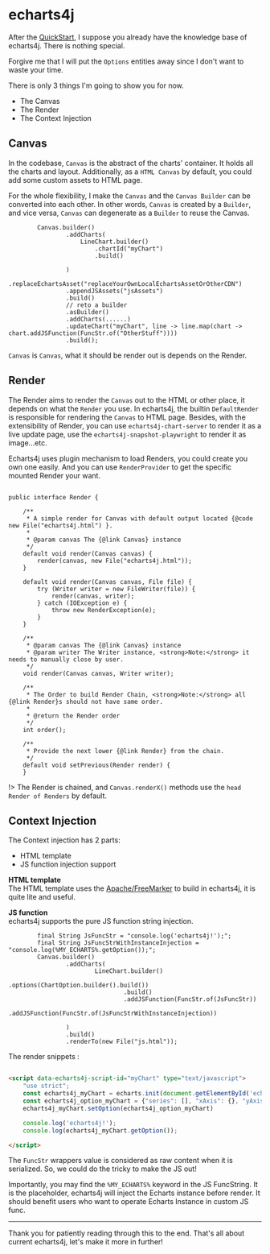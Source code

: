 # echarts4j

After the [QuickStart](QuickStart.md), I suppose you already have the knowledge base of echarts4j.
There is nothing special.

Forgive me that I will put the `Options` entities away since I don't want to waste your time.

There is only 3 things I'm going to show you for now.

- The Canvas
- The Render
- The Context Injection

## Canvas

In the codebase, `Canvas` is the abstract of the charts' container.
It holds all the charts and layout.
Additionally, as a `HTML Canvas` by default, you could add some custom assets to HTML page.

For the whole flexibility, I make the `Canvas` and the `Canvas Builder` can be converted into each other.
In other words, `Canvas` is created by a `Builder`, and vice versa, `Canvas` can degenerate as a `Builder` to reuse the
Canvas.

```
        Canvas.builder()
                .addCharts(
                    LineChart.builder()
                        .chartId("myChart")
                        .build()

                )
                .replaceEchartsAsset("replaceYourOwnLocalEchartsAssetOrOtherCDN")
                .appendJSAssets("jsAssets")
                .build()
                // reto a builder
                .asBuilder()
                .addCharts(......)
                .updateChart("myChart", line -> line.map(chart -> chart.addJSFunction(FuncStr.of("OtherStuff"))))
                .build();
```

`Canvas` is `Canvas`, what it should be render out is depends on the Render.

## Render

The Render aims to render the `Canvas` out to the HTML or other place, it depends on what the `Render` you use.
In echarts4j, the builtin `DefaultRender` is responsible for rendering the `Canvas` to HTML page.
Besides, with the extensibility of Render, you can use `echarts4j-chart-server` to render it as a live update page,
use the `echarts4j-snapshot-playwright` to render it as image...etc.

Echarts4j uses plugin mechanism to load Renders, you could create you own one easily.
And you can use `RenderProvider` to get the specific mounted Render your want.

```

public interface Render {

    /**
     * A simple render for Canvas with default output located {@code new File("echarts4j.html") }.
     *
     * @param canvas The {@link Canvas} instance
     */
    default void render(Canvas canvas) {
        render(canvas, new File("echarts4j.html"));
    }

    default void render(Canvas canvas, File file) {
        try (Writer writer = new FileWriter(file)) {
            render(canvas, writer);
        } catch (IOException e) {
            throw new RenderException(e);
        }
    }

    /**
     * @param canvas The {@link Canvas} instance
     * @param writer The Writer instance, <strong>Note:</strong> it needs to manually close by user.
     */
    void render(Canvas canvas, Writer writer);

    /**
     * The Order to build Render Chain, <strong>Note:</strong> all {@link Render}s should not have same order.
     *
     * @return the Render order
     */
    int order();

    /**
     * Provide the next lower {@link Render} from the chain.
     */
    default void setPrevious(Render render) {
    }

```

!> The Render is chained, and `Canvas.renderX()` methods use the `head Render of Renders` by default.

## Context Injection

The Context injection has 2 parts:

- HTML template 
- JS function injection support

**HTML template**  
The HTML template uses the [Apache/FreeMarker](https://freemarker.apache.org/) to build in echarts4j, it is quite lite
and useful.

**JS function**  
echarts4j supports the pure JS function string injection.

```
        final String JsFuncStr = "console.log('echarts4j!');";
        final String JsFuncStrWithInstanceInjection = "console.log(%MY_ECHARTS%.getOption());";
        Canvas.builder()
                .addCharts(
                        LineChart.builder()
                                .options(ChartOption.builder().build())
                                .build()
                                .addJSFunction(FuncStr.of(JsFuncStr))
                                .addJSFunction(FuncStr.of(JsFuncStrWithInstanceInjection))

                )
                .build()
                .renderTo(new File("js.html"));

```

The render snippets :

```html

<script data-echarts4j-script-id="myChart" type="text/javascript">
    "use strict";
    const echarts4j_myChart = echarts.init(document.getElementById('echarts4j_myChart'))
    const echarts4j_option_myChart = {"series": [], "xAxis": {}, "yAxis": {}}
    echarts4j_myChart.setOption(echarts4j_option_myChart)

    console.log('echarts4j!');
    console.log(echarts4j_myChart.getOption());

</script>

```

The `FuncStr` wrappers value is considered as raw content when it is serialized.
So, we could do the tricky to make the JS out!

Importantly, you may find the `%MY_ECHARTS%` keyword in the JS FuncString.
It is the placeholder, echarts4j will inject the Echarts instance before render.
It should benefit users who want to operate Echarts Instance in custom JS func.


---

Thank you for patiently reading through this to the end.
That's all about current echarts4j, let's make it more in further!





